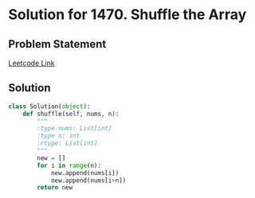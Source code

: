 # Solution for 1470. Shuffle the Array

## Problem Statement

[Leetcode Link](https://leetcode.com/problems/shuffle-the-array/)

## Solution

```python
class Solution(object):
    def shuffle(self, nums, n):
        """
        :type nums: List[int]
        :type n: int
        :rtype: List[int]
        """
        new = []
        for i in range(n):
            new.append(nums[i])
            new.append(nums[i+n])
        return new
        